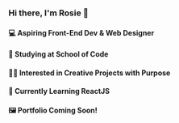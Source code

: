 ### Hi there, I'm Rosie 👋
#### 💻 Aspiring Front-End Dev & Web Designer 
#### 🥳 Studying at School of Code 
#### 👩‍🎨 Interested in Creative Projects with Purpose
#### 🌱 Currently Learning ReactJS 
#### 🖼 Portfolio Coming Soon!


<!--
**rosiegracejones/rosiegracejones** is a ✨ _special_ ✨ repository because its `README.md` (this file) appears on your GitHub profile.

#### 🖼 Check out my portfolio here!

Here are some ideas to get you started:

- 🔭 I’m currently working on ...
- 🌱 I’m currently learning ...
- 👯 I’m looking to collaborate on ...
- 🤔 I’m looking for help with ...
- 💬 Ask me about ...
- 📫 How to reach me: ...
- 😄 Pronouns: ...
- ⚡ Fun fact: ...
-->
